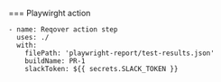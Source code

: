 === Playwirght action

```
- name: Reqover action step 
  uses: ./ 
  with: 
    filePath: 'playwright-report/test-results.json'
    buildName: PR-1 
    slackToken: ${{ secrets.SLACK_TOKEN }} 
```